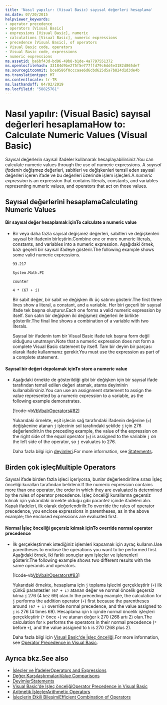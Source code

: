 ```yaml
---
title: 'Nasıl yapılır: (Visual Basic) sayısal değerleri hesaplama'
ms.date: 07/20/2015
helpviewer_keywords:
- operator precedence
- operators [Visual Basic]
- expressions [Visual Basic], numeric
- calculations [Visual Basic], numeric expressions
- precedence [Visual Basic], of operators
- Visual Basic code, operators
- Visual Basic code, expressions
- numeric expressions
ms.assetid: ba6bf43d-bd96-49b8-b1de-4a7797551372
ms.openlocfilehash: 33184d9be275f5e777ffd79c6dd4e3182d865de7
ms.sourcegitcommit: bce0586f0cccaae6d6cbd625d5a7b824d1d3de4b
ms.translationtype: MT
ms.contentlocale: tr-TR
ms.lasthandoff: 04/02/2019
ms.locfileid: "58825761"
---
```

# <a name="how-to-calculate-numeric-values-visual-basic"></a><span data-ttu-id="0db05-102">Nasıl yapılır: (Visual Basic) sayısal değerleri hesaplama</span><span class="sxs-lookup"><span data-stu-id="0db05-102">How to: Calculate Numeric Values (Visual Basic)</span></span>
<span data-ttu-id="0db05-103">Sayısal değerlerin sayısal ifadeler kullanarak hesaplayabilirsiniz.</span><span class="sxs-lookup"><span data-stu-id="0db05-103">You can calculate numeric values through the use of numeric expressions.</span></span> <span data-ttu-id="0db05-104">A *sayısal ifadenin* değişmez değerleri, sabitleri ve değişkenleri temsil eden sayısal değerleri içeren ifade ve bu değerleri üzerinde işlem işleçleri.</span><span class="sxs-lookup"><span data-stu-id="0db05-104">A *numeric expression* is an expression that contains literals, constants, and variables representing numeric values, and operators that act on those values.</span></span>  
  
## <a name="calculating-numeric-values"></a><span data-ttu-id="0db05-105">Sayısal değerlerini hesaplama</span><span class="sxs-lookup"><span data-stu-id="0db05-105">Calculating Numeric Values</span></span>  
  
#### <a name="to-calculate-a-numeric-value"></a><span data-ttu-id="0db05-106">Bir sayısal değer hesaplamak için</span><span class="sxs-lookup"><span data-stu-id="0db05-106">To calculate a numeric value</span></span>  
  
-   <span data-ttu-id="0db05-107">Bir veya daha fazla sayısal değişmez değerleri, sabitleri ve değişkenleri sayısal bir ifadenin birleştirin.</span><span class="sxs-lookup"><span data-stu-id="0db05-107">Combine one or more numeric literals, constants, and variables into a numeric expression.</span></span> <span data-ttu-id="0db05-108">Aşağıdaki örnek, bazı geçerli bir sayısal ifadeye gösterir.</span><span class="sxs-lookup"><span data-stu-id="0db05-108">The following example shows some valid numeric expressions.</span></span>  
  
     `93.217`  
  
     `System.Math.PI`  
  
     `counter`  
  
     `4 * (67 + i)`  
  
     <span data-ttu-id="0db05-109">Bir sabit değer, bir sabit ve değişken ilk üç satırını gösterir.</span><span class="sxs-lookup"><span data-stu-id="0db05-109">The first three lines show a literal, a constant, and a variable.</span></span> <span data-ttu-id="0db05-110">Her biri geçerli bir sayısal ifade tek başına oluşturur.</span><span class="sxs-lookup"><span data-stu-id="0db05-110">Each one forms a valid numeric expression by itself.</span></span> <span data-ttu-id="0db05-111">Son satırı bir değişken iki değişmez değerleri ile birlikte gösterilir.</span><span class="sxs-lookup"><span data-stu-id="0db05-111">The final line shows a combination of a variable with two literals.</span></span>  
  
     <span data-ttu-id="0db05-112">Sayısal bir ifadenin tam bir Visual Basic ifade tek başına form değil olduğunu unutmayın.</span><span class="sxs-lookup"><span data-stu-id="0db05-112">Note that a numeric expression does not form a complete Visual Basic statement by itself.</span></span> <span data-ttu-id="0db05-113">Tam bir deyim bir parçası olarak ifade kullanmanız gerekir.</span><span class="sxs-lookup"><span data-stu-id="0db05-113">You must use the expression as part of a complete statement.</span></span>  
  
#### <a name="to-store-a-numeric-value"></a><span data-ttu-id="0db05-114">Sayısal bir değeri depolamak için</span><span class="sxs-lookup"><span data-stu-id="0db05-114">To store a numeric value</span></span>  
  
-   <span data-ttu-id="0db05-115">Aşağıdaki örnekte de gösterildiği gibi bir değişken için bir sayısal ifade tarafından temsil edilen değeri atamak, atama deyiminin kullanabilirsiniz.</span><span class="sxs-lookup"><span data-stu-id="0db05-115">You can use an assignment statement to assign the value represented by a numeric expression to a variable, as the following example demonstrates.</span></span>  
  
     [!code-vb[VbVbalrOperators#82](~/samples/snippets/visualbasic/VS_Snippets_VBCSharp/VbVbalrOperators/VB/Class1.vb#82)]  
  
     <span data-ttu-id="0db05-116">Yukarıdaki örnekte, eşit işlecin sağ tarafındaki ifadenin değerine (`=`) değişkenine atanan `j` işlecinin sol tarafındaki şekilde `j` için 276 değerlendirir.</span><span class="sxs-lookup"><span data-stu-id="0db05-116">In the preceding example, the value of the expression on the right side of the equal operator (`=`) is assigned to the variable `j` on the left side of the operator, so `j` evaluates to 276.</span></span>  
  
     <span data-ttu-id="0db05-117">Daha fazla bilgi için [deyimleri](../../../../visual-basic/language-reference/statements/index.md).</span><span class="sxs-lookup"><span data-stu-id="0db05-117">For more information, see [Statements](../../../../visual-basic/language-reference/statements/index.md).</span></span>  
  
## <a name="multiple-operators"></a><span data-ttu-id="0db05-118">Birden çok işleç</span><span class="sxs-lookup"><span data-stu-id="0db05-118">Multiple Operators</span></span>  
 <span data-ttu-id="0db05-119">Sayısal ifade birden fazla işleci içeriyorsa, bunlar değerlendirilme sırası İşleç önceliği kuralları tarafından belirlenir.</span><span class="sxs-lookup"><span data-stu-id="0db05-119">If the numeric expression contains more than one operator, the order in which they are evaluated is determined by the rules of operator precedence.</span></span> <span data-ttu-id="0db05-120">İşleç önceliği kurallarına geçersiz kılmak için yukarıdaki örnekte olduğu gibi parantez içinde ifadeleri alın. Kapalı ifadeleri, ilk olarak değerlendirilir.</span><span class="sxs-lookup"><span data-stu-id="0db05-120">To override the rules of operator precedence, you enclose expressions in parentheses, as in the above example; the enclosed expressions are evaluated first.</span></span>  
  
#### <a name="to-override-normal-operator-precedence"></a><span data-ttu-id="0db05-121">Normal İşleç önceliği geçersiz kılmak için</span><span class="sxs-lookup"><span data-stu-id="0db05-121">To override normal operator precedence</span></span>  
  
-   <span data-ttu-id="0db05-122">İlk gerçekleştirmek istediğiniz işlemleri kapsamak için ayraç kullanın.</span><span class="sxs-lookup"><span data-stu-id="0db05-122">Use parentheses to enclose the operations you want to be performed first.</span></span> <span data-ttu-id="0db05-123">Aşağıdaki örnek, iki farklı sonuçlar aynı işleçler ve işlenenleri gösterir.</span><span class="sxs-lookup"><span data-stu-id="0db05-123">The following example shows two different results with the same operands and operators.</span></span>  
  
     [!code-vb[VbVbalrOperators#83](~/samples/snippets/visualbasic/VS_Snippets_VBCSharp/VbVbalrOperators/VB/Class1.vb#83)]  
  
     <span data-ttu-id="0db05-124">Yukarıdaki örnekte, hesaplama için `j` toplama işlecini gerçekleştirir (`+`) ilk çünkü parantezler `(67 + i)` atanan değer ve normal öncelik geçersiz kılma `j` 276 (4 kez 69) olan.</span><span class="sxs-lookup"><span data-stu-id="0db05-124">In the preceding example, the calculation for `j` performs the addition operator (`+`) first because the parentheses around `(67 + i)` override normal precedence, and the value assigned to `j` is 276 (4 times 69).</span></span> <span data-ttu-id="0db05-125">Hesaplama için `k` içinde normal öncelik işleçleri gerçekleştirir (`*` önce `+`) ve atanan değer `k` 270 (268 artı 2) olan.</span><span class="sxs-lookup"><span data-stu-id="0db05-125">The calculation for `k` performs the operators in their normal precedence (`*` before `+`), and the value assigned to `k` is 270 (268 plus 2).</span></span>  
  
     <span data-ttu-id="0db05-126">Daha fazla bilgi için [Visual Basic'de İşleç önceliği](../../../../visual-basic/language-reference/operators/operator-precedence.md).</span><span class="sxs-lookup"><span data-stu-id="0db05-126">For more information, see [Operator Precedence in Visual Basic](../../../../visual-basic/language-reference/operators/operator-precedence.md).</span></span>  
  
## <a name="see-also"></a><span data-ttu-id="0db05-127">Ayrıca bkz.</span><span class="sxs-lookup"><span data-stu-id="0db05-127">See also</span></span>

- [<span data-ttu-id="0db05-128">İşleçler ve İfadeler</span><span class="sxs-lookup"><span data-stu-id="0db05-128">Operators and Expressions</span></span>](../../../../visual-basic/programming-guide/language-features/operators-and-expressions/index.md)
- [<span data-ttu-id="0db05-129">Değer Karşılaştırmaları</span><span class="sxs-lookup"><span data-stu-id="0db05-129">Value Comparisons</span></span>](../../../../visual-basic/programming-guide/language-features/operators-and-expressions/value-comparisons.md)
- [<span data-ttu-id="0db05-130">Deyimler</span><span class="sxs-lookup"><span data-stu-id="0db05-130">Statements</span></span>](../../../../visual-basic/language-reference/statements/index.md)
- [<span data-ttu-id="0db05-131">Visual Basic'de İşleç önceliği</span><span class="sxs-lookup"><span data-stu-id="0db05-131">Operator Precedence in Visual Basic</span></span>](../../../../visual-basic/language-reference/operators/operator-precedence.md)
- [<span data-ttu-id="0db05-132">Aritmetik İşleçler</span><span class="sxs-lookup"><span data-stu-id="0db05-132">Arithmetic Operators</span></span>](../../../../visual-basic/language-reference/operators/arithmetic-operators.md)
- [<span data-ttu-id="0db05-133">İşleçlerin Etkili Bileşimi</span><span class="sxs-lookup"><span data-stu-id="0db05-133">Efficient Combination of Operators</span></span>](../../../../visual-basic/programming-guide/language-features/operators-and-expressions/efficient-combination-of-operators.md)
